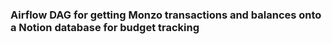### Airflow DAG for getting Monzo transactions and balances onto a Notion database for budget tracking
